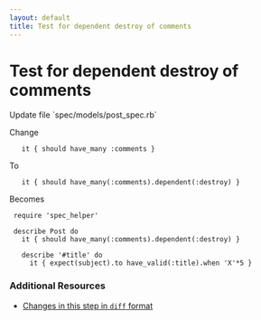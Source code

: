 ```yaml
---
layout: default
title: Test for dependent destroy of comments
---
```


<h1 id="main">Test for dependent destroy of comments</h1>
Update file `spec/models/post_spec.rb`

Change
<pre><code>   it { should have_many :comments }</code></pre>


To
<pre><code>   it { should have_many(:comments).dependent(:destroy) }</code></pre>


Becomes
<pre><code> require &#39;spec_helper&#39;
&nbsp;
 describe Post do
   it { should have_many(:comments).dependent(:destroy) }
&nbsp;
   describe &#39;#title&#39; do
     it { expect(subject).to have_valid(:title).when &#39;X&#39;*5 }
</code></pre>



### Additional Resources

* [Changes in this step in `diff` format](https://github.com/software-academy/rails_getting_started_bdd/commit/3db6d50615570f0715f7f214303f19ecd2452579)

